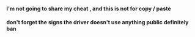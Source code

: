 #### I'm not going to share my cheat , and this is not for copy / paste
#### don't forget the signs the driver doesn't use anything public definitely ban
